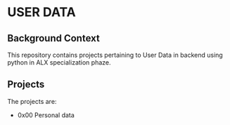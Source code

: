 # USER DATA

## Background Context
This repository contains projects pertaining to User Data in backend using python in ALX specialization phaze.

## Projects
The projects are:
- 0x00 Personal data
